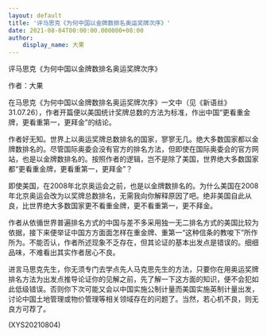 ```yaml
---
layout: default
title: '评马思克《为何中国以金牌数排名奥运奖牌次序》'
date: 2021-08-04T00:00:00.000000+08:00
author:
    display_name: 大果
---
```


评马思克《为何中国以金牌数排名奥运奖牌次序》

作者：大果

在马思克《为何中国以金牌数排名奥运奖牌次序》一文中（见《新语丝》31.07.26），作者开篇便以美国统计奖牌总数的方法为标准，作出中国“更看重金牌，更看重第一，更拜金”的结论。

作者好无知。世界上以奥运奖牌总数排名的国家，寥寥无几。绝大多数国家都以金牌数排名的。尽管国际奥委会没有官方的排名方法，但即使在国际奥委会的官方网站，也是以金牌数排名的。按照作者的逻辑，岂不是除了美国，世界绝大多数国家都“更看重金牌，更看重第一，更拜金”？

即使美国，在2008年北京奥运会之前，也是以金牌数排名的。为什么美国在2008年北京奥运会改为以奖牌总数排名，无需我向你解释原因了吧。绝非美国自此从良，比世界绝大多数国家更不看重金牌，更不看重第一，更不拜金。

作者从依循世界普遍排名方式的中国与差不多采用独一无二排名方式的美国比较为依据，接下来便举证中国方方面面怎样在重金牌、重第一“这种信条的教唆下”所作所为。不能否认，作者所述现象不乏存在，但其论证的基本出发点是错误的。细细品味，不难看出其实作者居心不良。

进言马思克先生，你无须专门去学点先人马克思先生的方法，只要你在用奥运奖牌排名方法为出发点推导论证你的见解之前，先了解一下这方面的知识，便不会犯如此低级错误。否则你下次可能又会以中国实施公制计量而美国实施英制计量出发，讨论中国土地管理或物价管理等相关领域存在的问题了。当然，若心机不良，则无良方可荐了。

(XYS20210804)

